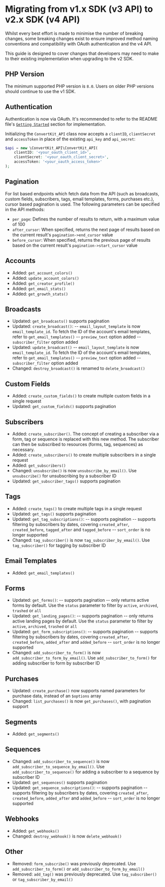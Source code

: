 # Migrating from v1.x SDK (v3 API) to v2.x SDK (v4 API)

Whilst every best effort is made to minimise the number of breaking changes, some breaking changes exist to ensure improved method naming conventions and compatibility with OAuth authentication and the v4 API.

This guide is designed to cover changes that developers may need to make to their existing implementation when upgrading to the v2 SDK.

## PHP Version

The minimum supported PHP version is `8.0`.  Users on older PHP versions should continue to use the v1 SDK.

## Authentication

Authentication is now via OAuth.  It's recommended to refer to the README file's [`Getting Started`](README.md#2x-v4-api-oauth-php-80) section for implementation.

Initializing the `ConvertKit_API` class now accepts a `clientID`, `clientSecret` and `accessToken` in place of the existing `api_key` and `api_secret`:

```php
$api = new \ConvertKit_API\ConvertKit_API(
    clientID: '<your_oauth_client_id>',
    clientSecret: '<your_oauth_client_secret>',
    accessToken: '<your_oauth_access_token>'
);
```

## Pagination

For list based endpoints which fetch data from the API (such as broadcasts, custom fields, subscribers, tags, email templates, forms, purchases etc.), cursor based pagination is used.  The following parameters can be specified in the API methods:

- `per_page`: Defines the number of results to return, with a maximum value of 100
- `after_cursor`: When specified, returns the next page of results based on the current result's `pagination->end_cursor` value
- `before_cursor`: When specified, returns the previous page of results based on the current result's `pagination->start_cursor` value

## Accounts

- Added: `get_account_colors()`
- Added: `update_account_colors()`
- Added: `get_creator_profile()`
- Added: `get_email_stats()`
- Added: `get_growth_stats()`

## Broadcasts

- Updated: `get_broadcasts()` supports pagination
- Updated: `create_broadcast()`:
-- `email_layout_template` is now `email_template_id`. To fetch the ID of the account's email templates, refer to `get_email_templates()`
-- `preview_text` option added
-- `subscriber_filter` option added
- Updated: `update_broadcast()`
-- `email_layout_template` is now `email_template_id`. To fetch the ID of the account's email templates, refer to `get_email_templates()`
-- `preview_text` option added
-- `subscriber_filter` option added
- Changed: `destroy_broadcast()` is renamed to `delete_broadcast()`

## Custom Fields

- Added: `create_custom_fields()` to create multiple custom fields in a single request
- Updated: `get_custom_fields()` supports pagination

## Subscribers

- Added: `create_subscriber()`. The concept of creating a subscriber via a form, tag or sequence is replaced with this new method. The subscriber can then be subscribed to resources (forms, tag, sequences) as necessary.
- Added: `create_subscribers()` to create multiple subscribers in a single request
- Added: `get_subscribers()`
- Changed: `unsubscribe()` is now `unsubscribe_by_email()`. Use `unsubscribe()` for unsubscribing by a subscriber ID
- Updated: `get_subscriber_tags()` supports pagination

## Tags

- Added: `create_tags()` to create multiple tags in a single request
- Updated: `get_tags()` supports pagination
- Updated: `get_tag_subscriptions()`:
-- supports pagination
-- supports filtering by subscribers by dates, covering `created_after`, `created_before`, `tagged_after` and `tagged_before`
-- `sort_order` is no longer supported
- Changed: `tag_subscriber()` is now `tag_subscriber_by_email()`. Use `tag_subscriber()` for tagging by subscriber ID

## Email Templates

- Added: `get_email_templates()`

## Forms

- Updated: `get_forms()`:
-- supports pagination
-- only returns active forms by default. Use the `status` parameter to filter by `active`, `archived`, `trashed` or `all`
- Updated: `get_landing_pages()`:
-- supports pagination
-- only returns active landing pages by default. Use the `status` parameter to filter by `active`, `archived`, `trashed` or `all`
- Updated: `get_form_subscriptions()`:
-- supports pagination
-- supports filtering by subscribers by dates, covering `created_after`, `created_before`, `added_after` and `added_before`
-- `sort_order` is no longer supported
- Changed: `add_subscriber_to_form()` is now `add_subscriber_to_form_by_email()`. Use `add_subscriber_to_form()` for adding subscriber to form by subscriber ID

## Purchases

- Updated: `create_purchase()` now supports named parameters for purchase data, instead of an `$options` array
- Changed: `list_purchases()` is now `get_purchases()`, with pagination support

## Segments

- Added: `get_segments()`

## Sequences

- Changed: `add_subscriber_to_sequence()` is now `add_subscriber_to_sequence_by_email()`. Use `add_subscriber_to_sequence()` for adding a subscriber to a sequence by subscriber ID
- Updated: `get_sequences()` supports pagination
- Updated: `get_sequence_subscriptions()`:
-- supports pagination
-- supports filtering by subscribers by dates, covering `created_after`, `created_before`, `added_after` and `added_before`
-- `sort_order` is no longer supported

## Webhooks

- Added: `get_webhooks()`
- Changed: `destroy_webhook()` is now `delete_webhook()`

## Other

- Removed: `form_subscribe()` was previously deprecated. Use `add_subscriber_to_form()` or `add_subscriber_to_form_by_email()`
- Removed: `add_tag()` was previously deprecated. Use `tag_subscriber()` or `tag_subscriber_by_email()`